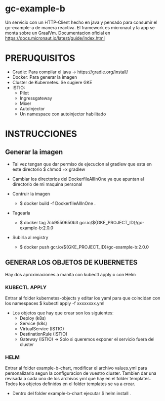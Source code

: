 # gc-example-b
Un servicio con un HTTP-Client hecho en java y pensado para consumir el gc-example-a de manera reactiva. El framework es micronaut y la app se monta sobre un GraalVm. Documentacion oficial en https://docs.micronaut.io/latest/guide/index.html
# PRERUQUISITOS
- Gradle: Para compilar el java -> https://gradle.org/install/
- Docker: Para generar la imagen
- Cluster de Kubernetes. Se sugiere GKE
- ISTIO:  
  - Pilot
  - Ingressgateway
  - Mixer
  - AutoInjector
  - Un namespace con autoinjector habilitado
# INSTRUCCIONES
## Generar la imagen
- Tal vez tengan que dar permiso de ejecucion al gradlew que esta en este directorio $ chmod +x gradlew
- Cambiar los directorios del DockerfileAllInOne ya que apuntan al directorio de mi maquina personal

- Contruir la imagen
  - $ docker build -f DockerfileAllInOne .
- Tagearla
  - $ docker tag 7cb9550650b3 gcr.io/${GKE_PROJECT_ID}/gc-example-b:2.0.0 
- Subirla al registry
  - $ docker push gcr.io/${GKE_PROJECT_ID}/gc-example-b:2.0.0 

## GENERAR LOS OBJETOS DE KUBERNETES
Hay dos aproximaciones a manita con kubectl apply o con Helm
### KUBECTL APPLY
Entrar al folder kubernetes-objects y editar los yaml para que coincidan con los namespaces $ kubectl apply -f xxxxxxxx.yml
- Los objetos que hay que crear son los siguientes:
  * Deploy (k8s)
  * Service (k8s)
  * VirtualService (ISTIO)
  * DestinationRule (ISTIO)
  * Gateway (ISTIO) -> Solo si queremos exponer el servicio fuera del cluster
### HELM
Entrar al folder example-b-chart, modificar el archivo values.yml para personalizarlo segun la configuracion de vuestro cluster. Tambien dar una revisada a cada uno de los archivos yml que hay en el folder templates. Todos los objetos definidos en el folder templates se va a crear.
- Dentro del folder example-b-chart ejecutar $ helm install .
